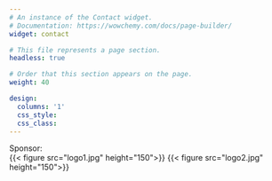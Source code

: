 ```yaml
---
# An instance of the Contact widget.
# Documentation: https://wowchemy.com/docs/page-builder/
widget: contact

# This file represents a page section.
headless: true

# Order that this section appears on the page.
weight: 40

design:
  columns: '1'
  css_style: 
  css_class:
---
```


<div class="sponsor-container">
  <span>Sponsor:</span>
  <div class="images" style="display: grid;
  grid-template-columns: auto 1fr; 
  align-items: center;">
    {{< figure src="logo1.jpg" height="150">}}
    {{< figure src="logo2.jpg" height="150">}}
  </div>
</div>